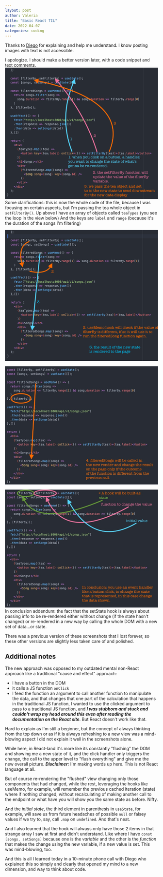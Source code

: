 ```yaml
---
layout: post
author: Valeria
title: "Basic React TIL"
date: 2022-04-07
categories: coding
---
```


Thanks to [Diego](https://github.com/codeofdiego) for explaining and help me understand.
I know posting images with text is not accessible.

I apologize. I should make a better version later, with a code snippet and text comments.
![first step](/assets/images/1.png)
Some clarifications:
this is now the whole code of the file, because I was focusing on certain aspects,
but I'm passing the tea whole object in `setFilterBy()`.
Up above I have an array of objects called `teaTypes` (you see the loop in the view below)
And the keys are `label` and `range` (because it's the duration of the songs I'm filtering)

![second third step](/assets/images/2-3.png)

![fourth step](/assets/images/4.jpg)

![recap](/assets/images/5.jpg)
In conclusion addendum: the fact that the setState hook is always about passing
info to be re-rendered either without change (if the state hasn't changed)
or re-rendered in a new way by calling the whole DOM with a new set of data...or state.


There was a previous version of these screenshots that I lost forever, so these
other versions are slightly less taken care of and polished.

## Additional notes

The new approach was opposed to my outdated mental non-React approach
like a traditional "cause and effect" approach:
- I have a button in the DOM
- it calls a JS function `onClick`
- I feed the function an argument to call another function to
manipulate the data, and that changes that one part of the calculation
that happens in the traditional JS function, I wanted to use the
clicked argument to pass to a traditional JS function, and ***I was
stubborn and stuck and couldn't wrap my head around this even after
reading the documentation on the React site***. But React doesn't
work like that.

Hard to explain as I'm still a beginner, but the concept of always
thinking from the top down or as if it is always refreshing to a new
view was a mind-blowing aspect I did not explain it well in the screenshots alone.

While here, in React-land it's more like its constantly "flushing" the DOM and
showing me a new state of it, and the click handler only triggers the
change, the call to the upper level to "flush everything" and give me
the new overall picture.
***Disclaimer:*** I'm making words up here. This is not React language at all.

But of course re-rendering the "flushed" view changing only those
components that had changed, while the rest, leveraging the hooks like
useMemo, for example, will remember the previous cached iteration
(state) where if nothing changed, without recalculating of making
another call to the endpoint or what have you will show you the same
state as before. Nifty.

And the *initial state*, the third element in parenthesis in `useState`,
for example, will save us from future headaches of possible `null` or
falsey values if we try to, say, call `.map` on `undefined`.
And that's neat.

And I also learned that the hook will always only have those 2 items
in that strange array I saw at first and didn't understand.
Like where I have `const [songs, setSongs]` because one is the *variable*
and the other is the *function* that makes the change using the new
variable, if a new value is set.
This was mind-blowing, too.

And this is all I learned today in a 10-minute phone call with Diego
who explained this so simply and clearly that opened my mind to a new dimension,
and way to think about code.
